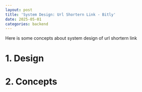 ```yaml
---
layout: post
title: 'System Design: Url Shortern Link - Bitly'
date: 2025-05-01
categories: backend
---
```


Here is some concepts about system design of url shortern link

# 1. Design

# 2. Concepts
